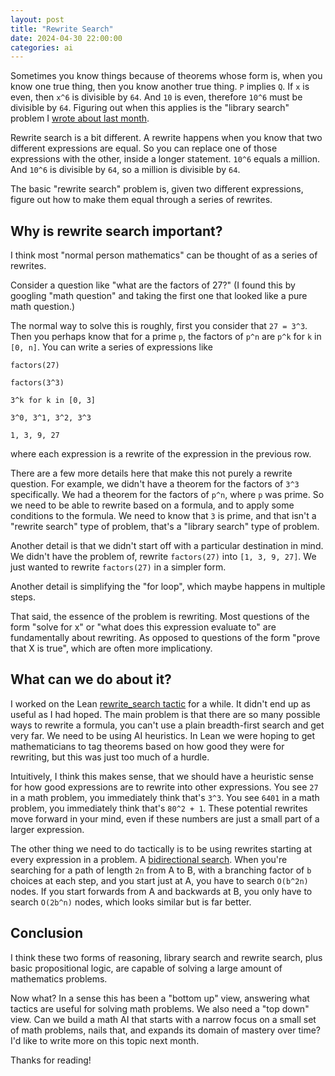 ```yaml
---
layout: post
title: "Rewrite Search"
date: 2024-04-30 22:00:00
categories: ai
---
```


Sometimes you know things because of theorems whose form is, when you
know one true thing, then you know another true thing. `P` implies `Q`. If
`x` is even, then `x^6` is divisible by `64`. And `10` is even, therefore `10^6`
must be divisible by `64`. Figuring out when this applies is the
"library search" problem I [wrote about last month](/ai/2024/03/31/library-search.html).

Rewrite search is a bit different. A rewrite happens when you know
that two different expressions are equal. So you can replace one of
those expressions with the other, inside a longer statement. `10^6`
equals a million. And `10^6` is divisible by `64`, so a million is
divisible by `64`.

The basic "rewrite search" problem is, given two different
expressions, figure out how to make them equal through a series of
rewrites.

## Why is rewrite search important?

I think most "normal person mathematics" can be thought of as a series of rewrites.

Consider a question like "what are the factors of 27?" (I found this
by googling "math question" and taking the first one that looked like
a pure math question.)


The normal way to solve this is roughly, first you consider that `27 =
3^3`. Then you perhaps know that for a prime `p`, the factors of `p^n` are
`p^k` for `k` in `[0, n]`. You can write a series of expressions like 

```
factors(27)

factors(3^3)

3^k for k in [0, 3]

3^0, 3^1, 3^2, 3^3

1, 3, 9, 27
```

where each expression is a rewrite of the expression in the previous row.

There are a few more details here that make this not purely a
rewrite question. For example, we didn't have a theorem for the
factors of `3^3` specifically. We had a theorem for the factors of `p^n`,
where `p` was prime. So we need to be able to rewrite based on a
formula, and to apply some conditions to the formula. We need to know
that `3` is prime, and that isn't a "rewrite search" type of problem,
that's a "library search" type of problem.

Another detail is that we didn't start off with a particular
destination in mind. We didn't have the problem of, rewrite
`factors(27)` into `[1, 3, 9, 27]`. We just wanted to rewrite `factors(27)`
in a simpler form.

Another detail is simplifying the "for loop", which maybe happens in
multiple steps.

That said, the essence of the problem is rewriting. Most questions of
the form "solve for x" or "what does this expression evaluate to" are
fundamentally about rewriting. As opposed to questions of the form
"prove that X is true", which are often more implicationy.

## What can we do about it?

I worked on the Lean [rewrite_search tactic](https://github.com/leanprover-community/mathlib/blob/master/src/tactic/rewrite_search/explain.lean) for a while. It didn't
end up as useful as I had hoped. The main problem is that there are so
many possible ways to rewrite a formula, you can't use a plain
breadth-first search and get very far. We need to be using AI
heuristics. In Lean we were hoping to get mathematicians to tag
theorems based on how good they were for rewriting, but this was just
too much of a hurdle.

Intuitively, I think this makes sense, that we should have a heuristic
sense for how good expressions are to rewrite into other expressions.
You see `27` in a math problem, you
immediately think that's `3^3`. You see `6401` in a math problem, you
immediately think that's `80^2 + 1`. These potential rewrites move
forward in your mind, even if these numbers are just a small part of a
larger expression.

The other thing we need to do tactically is to be using rewrites
starting at every expression in a problem. A [bidirectional
search](https://en.wikipedia.org/wiki/Bidirectional_search). When
you're searching for a path of length `2n` from A to B, with a branching
factor of `b` choices at each step, and you start just at A, you have to
search `O(b^2n)` nodes. If you start forwards from A and backwards at B,
you only have to search `O(2b^n)` nodes, which looks similar but is far
better.

## Conclusion

I think these two forms of reasoning, library search and rewrite
search, plus basic propositional logic, are capable of solving a large
amount of mathematics problems.

Now what? In a sense this has been a "bottom up" view, answering what
tactics are useful for solving math problems. We also need a "top
down" view. Can we build a math AI that starts with a narrow focus on
a small set of math problems, nails that, and expands its domain of
mastery over time? I'd like to write more on this topic next month.

Thanks for reading!

